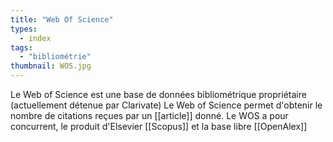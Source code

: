 ```yaml
---
title: "Web Of Science"
types:
  - index
tags:
  - "bibliométrie"
thumbnail: WOS.jpg
---
```

Le Web of Science est une base de données bibliométrique propriétaire (actuellement détenue par Clarivate)
Le Web of Science permet d'obtenir le nombre de citations reçues par un [[article]] donné. 
Le WOS a pour concurrent, le produit d'Elsevier [[Scopus]] et la base libre [[OpenAlex]]